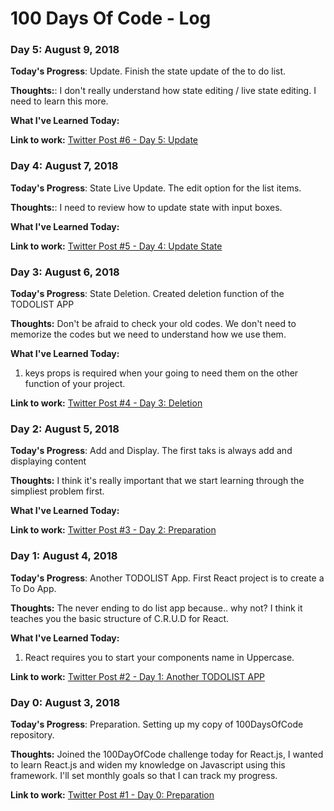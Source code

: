 # 100 Days Of Code - Log

### Day 5: August 9, 2018

**Today's Progress**: Update. Finish the state update of the to do list.

**Thoughts:**: I don't really understand how state editing / live state editing. I need to learn this more.

**What I've Learned Today:**


**Link to work:** [Twitter Post #6 - Day 5: Update](https://twitter.com/owaaquino/status/1027558242132447232)

### Day 4: August 7, 2018

**Today's Progress**: State Live Update. The edit option for the list items.

**Thoughts:**: I need to review how to update state with input boxes.

**What I've Learned Today:**


**Link to work:** [Twitter Post #5 - Day 4: Update State](https://twitter.com/owaaquino/status/1026840419005427712)

### Day 3: August 6, 2018

**Today's Progress**: State Deletion. Created deletion function of the TODOLIST APP

**Thoughts:** Don't be afraid to check your old codes. We don't need to memorize the codes but we need to understand how we use them.

**What I've Learned Today:**
1. keys props is required when your going to need them on the other function of your project.

**Link to work:** [Twitter Post #4 - Day 3: Deletion](https://twitter.com/owaaquino/status/1026428370920374272)

### Day 2: August 5, 2018

**Today's Progress**: Add and Display. The first taks is always add and displaying content

**Thoughts:** I think it's really important that we start learning through the simpliest problem first.

**What I've Learned Today:**


**Link to work:** [Twitter Post #3 - Day 2: Preparation](https://twitter.com/owaaquino/status/1026110067953680384)

### Day 1: August 4, 2018

**Today's Progress**: Another TODOLIST App. First React project is to create a To Do App.

**Thoughts:**  The never ending to do list app because.. why not? I think it teaches you the basic structure of C.R.U.D for React.

**What I've Learned Today:**
1. React requires you to start your components name in Uppercase.

**Link to work:** [Twitter Post #2 - Day 1: Another TODOLIST APP](https://twitter.com/owaaquino/status/1025523605789011968)

### Day 0: August 3, 2018

**Today's Progress**: Preparation. Setting up my copy of 100DaysOfCode repository.

**Thoughts:**  Joined the 100DayOfCode challenge today for React.js, I wanted to learn React.js and widen my knowledge on Javascript using this framework. I'll set monthly goals so that I can track my progress.


**Link to work:** [Twitter Post #1 - Day 0: Preparation](https://twitter.com/owaaquino/status/1025171958638436353)

<!-- ### Day 0: August 2, 2018 (Example 1)

**Today's Progress**: Fixed CSS, worked on canvas functionality for the app.

**Thoughts:** I really struggled with CSS, but, overall, I feel like I am slowly getting better at it. Canvas is still new for me, but I managed to figure out some basic functionality.

**Link to work:** [Calculator App](http://www.example.com)

### Day 0: February 30, 2016 (Example 2)
##### (delete me or comment me out)

**Today's Progress**: Fixed CSS, worked on canvas functionality for the app.

**Thoughts**: I really struggled with CSS, but, overall, I feel like I am slowly getting better at it. Canvas is still new for me, but I managed to figure out some basic functionality. -->

